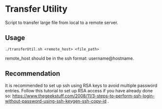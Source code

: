 # Transfer Utility

Script to transfer large file from local to a remote server.

## Usage

```
./transferUtil.sh <remote_host> <file_path>
```

remote_host should be in the ssh format: username@hostname.

## Recommendation

It is recommended to set up ssh using RSA keys to avoid multiple password entries. 
Follow this tutorial to set up RSA access if you have already done so: https://www.thegeekstuff.com/2008/11/3-steps-to-perform-ssh-login-without-password-using-ssh-keygen-ssh-copy-id .
